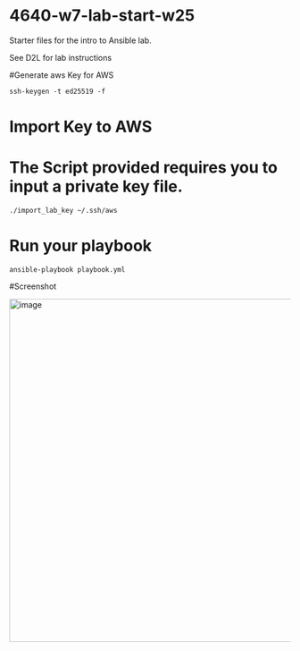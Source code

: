# 4640-w7-lab-start-w25

Starter files for the intro to Ansible lab.

See D2L for lab instructions

#Generate aws Key for AWS

```ssh-keygen -t ed25519 -f```

# Import Key to AWS

# The Script provided requires you to input a private key file.

```./import_lab_key ~/.ssh/aws```

# Run your playbook

```ansible-playbook playbook.yml```

#Screenshot

<img width="614" alt="image" src="https://github.com/user-attachments/assets/705668ec-b6ab-4e92-b5b8-f83b48e05a71" />
